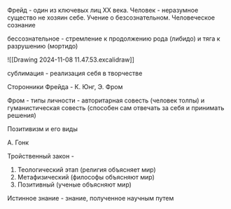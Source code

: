 Фрейд - один из ключевых лиц XX века.
Человек - неразумное существо не хозяин себе.
Учение о безсознательном. 
Человеческое сознание 

бессознательное - стремление к продолжению рода (либидо) и тяга к разрушению (мортидо)

![[Drawing 2024-11-08 11.47.53.excalidraw]]

сублимация - реализация себя в творчестве

Сторонники Фрейда - К. Юнг, Э. Фром

Фром - типы личности - авторитарная совесть (человек толпы) и гуманистическая совесть (способен сам отвечать за себя и принимать решения)

Позитивизм и его виды

А. Гонк

Тройственный закон - 
1. Теологический этап (религия объясняет мир)
2. Метафизический (философы объясняют мир)
3. Позитивный (ученые объясняют мир)

Истинное знание - знание, полученное научным путем 